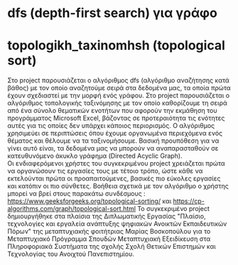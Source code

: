 # dfs (depth-first search) για γράφο
# topologikh_taxinomhsh (topological sort)
Στο project παρουσιάζεται ο αλγόριθμος dfs (αλγόριθμο αναζήτησης κατά βάθος) με τον οποίο αναζητούμε σειρά στα δεδομένα μας, τα οποία πρώτα έχουν σχεδιαστεί με την μορφή ενός γράφου. 
Στο project παρουσιάζεται ο αλγόριθμος τοπολογικής ταξινόμησης με τον οποίο καθορίζουμε τη σειρά από ένα σύνολο θεματικών ενοτήτων που αφορούν την εκμάθηση του προγράμματος Microsoft Excel, βάζοντας σε προτεραιότητα τις ενότητες αυτές για τις οποίες δεν υπάρχει κάποιος περιορισμός. 
Ο αλγόριθμος χρησιμεύει σε περιπτώσεις όπου έχουμε οργανωμένα περιεχόμενα ενός θέματος και θέλουμε να τα ταξινομήσουμε. Βασική προυπόθεση για να γίνει αυτό είναι, τα δεδομένα μας να μπορούν να αναπαρασταθούν σε κατευθυνόμενο άκυκλο γράφημα (Directed Acyclic Graph).  
Οι ενδιαφερόμενοι χρήστες του συγκεκριμένου project χρειάζεται πρώτα να οργανώσουν τις εργασίες τους με τέτοιο τρόπο, ώστε κάθε να εκτελούνται πρώτα οι προαπαιτούμενες, βασικές πιο εύκολες εργασίες και κατόπιν οι πιο σύνθετες.
Βοήθεια σχετικά με τον αλγόριθμο ο χρήστης μπορεί να βρεί στους παρακάτω συνδέσμους : https://www.geeksforgeeks.org/topological-sorting/ και https://cp-algorithms.com/graph/topological-sort.html
Το συγκεκριμένο project δημιουργήθηκε στα πλαίσια της Διπλωματικής Εργασίας "Πλαίσιο, τεχνολογίες και εργαλεία ανάπτυξης ψηφιακών Ανοικτών Εκπαιδευτικών Πόρων" της μεταπτυχιακής φοιτήτριας Μαρίας Βοσκοπούλου για το Μεταπτυχιακό Πρόγραμμα Σπουδών Μεταπτυχιακή Εξειδίκευση στα Πληροφοριακά Συστήματα της σχολής Σχολή Θετικών Επιστημών και Τεχνολογίας του Ανοιχτού Πανεπιστημίου.  
